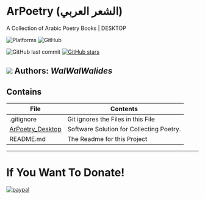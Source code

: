 # ArPoetry (الشعر العربي)
A Collection of Arabic Poetry Books  | DESKTOP

![Platforms](https://img.shields.io/badge/Supported%20platforms-Win32%20and%20Win64-red.svg)
![GitHub](https://img.shields.io/github/license/walwalwalides/ArPoetry)

![GitHub last commit](https://img.shields.io/github/last-commit/walwalwalides/ArPoetry)
[![GitHub stars](https://img.shields.io/github/stars/walwalwalides/ArPoetry)](https://github.com/walwalwalides/ArPoetry/stargazers)



![](ArPoetry.png)
**Authors:**  *WalWalWalides*
------

## Contains

| File | Contents | 
| --- | --- |
| .gitignore | Git ignores the Files in this File |
|[ArPoetry_Desktop](https://github.com/walwalwalides/ArPoetry/tree/master/ArPoetry_Desktop)| Software Solution for Collecting Poetry.
| README.md | The Readme for this Project|

------

# If You Want To Donate!

[![paypal](https://www.paypalobjects.com/en_US/i/btn/btn_donateCC_LG.gif)](https://www.paypal.com/cgi-bin/webscr?cmd=_s-xclick&hosted_button_id=Y79F36A9BGLHS&source=url)
